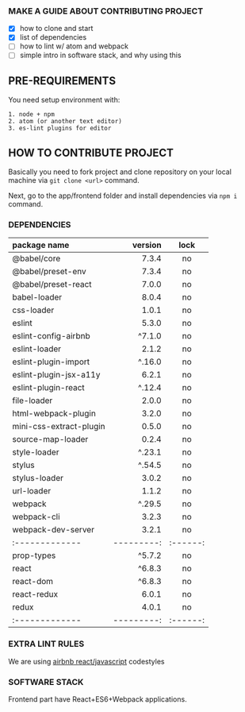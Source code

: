 ### MAKE A GUIDE ABOUT CONTRIBUTING PROJECT

- [x] how to clone and start
- [x] list of dependencies
- [ ] how to lint w/ atom and webpack
- [ ] simple intro in software stack, and why using this

## PRE-REQUIREMENTS

You need setup environment with:

```
1. node + npm
2. atom (or another text editor)
3. es-lint plugins for editor

```

## HOW TO CONTRIBUTE PROJECT

Basically you need to fork project and clone repository on your local machine via `git clone <url>` command.

Next, go to the app/frontend folder and install dependencies via `npm i` command.

### DEPENDENCIES

| package name | version | lock |
|:-------------|---------:|:------:|
| @babel/core  |7.3.4|no|
| @babel/preset-env  |7.3.4|no|
| @babel/preset-react  |7.0.0|no|
| babel-loader  |8.0.4|no|
| css-loader  |1.0.1|no|
| eslint  |5.3.0|no|
| eslint-config-airbnb  |^7.1.0|no|
| eslint-loader  |2.1.2|no|
| eslint-plugin-import  |^.16.0|no|
| eslint-plugin-jsx-a11y  |6.2.1|no|
| eslint-plugin-react  |^.12.4|no|
| file-loader  |2.0.0|no|
| html-webpack-plugin  |3.2.0|no|
| mini-css-extract-plugin  |0.5.0|no|
| source-map-loader  |0.2.4|no|
| style-loader  |^.23.1|no|
| stylus  |^.54.5|no|
| stylus-loader  |3.0.2|no|
| url-loader  |1.1.2|no|
| webpack  |^.29.5|no|
| webpack-cli  |3.2.3|no|
| webpack-dev-server  |3.2.1|no|
|:-------------|---------:|:------:|
| prop-types  |^5.7.2|no|
| react  |^6.8.3|no|
| react-dom  |^6.8.3|no|
| react-redux  |6.0.1|no|
| redux  |4.0.1|no|
|:-------------|---------:|:------:|


### EXTRA LINT RULES

We are using [airbnb react/javascript](https://github.com/airbnb/javascript/tree/master/react) codestyles

### SOFTWARE STACK

Frontend part have React+ES6+Webpack applications.

